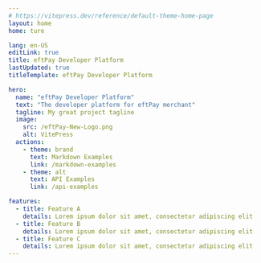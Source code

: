 ```yaml
---
# https://vitepress.dev/reference/default-theme-home-page
layout: home
home: ture

lang: en-US
editLink: true
title: eftPay Developer Platform
lastUpdated: true
titleTemplate: eftPay Developer Platform

hero:
  name: "eftPay Developer Platform"
  text: "The developer platform for eftPay merchant"
  tagline: My great project tagline
  image:
    src: /eftPay-New-Logo.png
    alt: VitePress
  actions:
    - theme: brand
      text: Markdown Examples
      link: /markdown-examples
    - theme: alt
      text: API Examples
      link: /api-examples

features:
  - title: Feature A
    details: Lorem ipsum dolor sit amet, consectetur adipiscing elit
  - title: Feature B
    details: Lorem ipsum dolor sit amet, consectetur adipiscing elit
  - title: Feature C
    details: Lorem ipsum dolor sit amet, consectetur adipiscing elit
---
```


